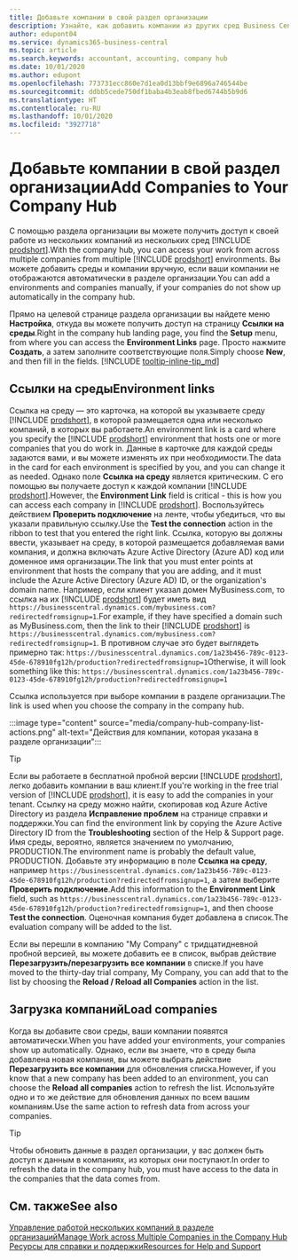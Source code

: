 ```yaml
---
title: Добавьте компании в свой раздел организации
description: Узнайте, как добавить компании из других сред Business Central в свой раздел организации, чтобы вы могли управлять работой в разных средах.
author: edupont04
ms.service: dynamics365-business-central
ms.topic: article
ms.search.keywords: accountant, accounting, company hub
ms.date: 10/01/2020
ms.author: edupont
ms.openlocfilehash: 773731ecc860e7d1ea0d13bbf9e6896a746544be
ms.sourcegitcommit: ddbb5cede750df1baba4b3eab8fbed6744b5b9d6
ms.translationtype: HT
ms.contentlocale: ru-RU
ms.lasthandoff: 10/01/2020
ms.locfileid: "3927718"
---
```

# <a name="add-companies-to-your-company-hub"></a><span data-ttu-id="1dffc-103">Добавьте компании в свой раздел организации</span><span class="sxs-lookup"><span data-stu-id="1dffc-103">Add Companies to Your Company Hub</span></span>

<span data-ttu-id="1dffc-104">С помощью раздела организации вы можете получить доступ к своей работе из нескольких компаний из нескольких сред [!INCLUDE [prodshort](includes/prodshort.md)].</span><span class="sxs-lookup"><span data-stu-id="1dffc-104">With the company hub, you can access your work from across multiple companies from multiple [!INCLUDE [prodshort](includes/prodshort.md)] environments.</span></span> <span data-ttu-id="1dffc-105">Вы можете добавить среды и компании вручную, если ваши компании не отображаются автоматически в разделе организации.</span><span class="sxs-lookup"><span data-stu-id="1dffc-105">You can add a environments and companies manually, if your companies do not show up automatically in the company hub.</span></span>  

<span data-ttu-id="1dffc-106">Прямо на целевой странице раздела организации вы найдете меню **Настройка**, откуда вы можете получить доступ на страницу **Ссылки на среды**.</span><span class="sxs-lookup"><span data-stu-id="1dffc-106">Right in the company hub landing page, you find the **Setup** menu, from where you can access the **Environment Links** page.</span></span> <span data-ttu-id="1dffc-107">Просто нажмите **Создать**, а затем заполните соответствующие поля.</span><span class="sxs-lookup"><span data-stu-id="1dffc-107">Simply choose **New**, and then fill in the fields.</span></span> [!INCLUDE [tooltip-inline-tip_md](includes/tooltip-inline-tip_md.md)]  

## <a name="environment-links"></a><span data-ttu-id="1dffc-108">Ссылки на среды</span><span class="sxs-lookup"><span data-stu-id="1dffc-108">Environment links</span></span>

<span data-ttu-id="1dffc-109">Ссылка на среду — это карточка, на которой вы указываете среду [!INCLUDE [prodshort](includes/prodshort.md)], в которой размещается одна или несколько компаний, в которых вы работаете.</span><span class="sxs-lookup"><span data-stu-id="1dffc-109">An environment link is a card where you specify the [!INCLUDE [prodshort](includes/prodshort.md)] environment that hosts one or more companies that you do work in.</span></span> <span data-ttu-id="1dffc-110">Данные в карточке для каждой среды задаются вами, и вы можете изменять их при необходимости.</span><span class="sxs-lookup"><span data-stu-id="1dffc-110">The data in the card for each environment is specified by you, and you can change it as needed.</span></span> <span data-ttu-id="1dffc-111">Однако поле **Ссылка на среду** является критическим. С его помощью вы получаете доступ к каждой компании [!INCLUDE [prodshort](includes/prodshort.md)].</span><span class="sxs-lookup"><span data-stu-id="1dffc-111">However, the **Environment Link** field is critical - this is how you can access each company in [!INCLUDE [prodshort](includes/prodshort.md)].</span></span> <span data-ttu-id="1dffc-112">Воспользуйтесь действием **Проверить подключение** на ленте, чтобы убедиться, что вы указали правильную ссылку.</span><span class="sxs-lookup"><span data-stu-id="1dffc-112">Use the **Test the connection** action in the ribbon to test that you entered the right link.</span></span> <span data-ttu-id="1dffc-113">Ссылка, которую вы должны ввести, указывает на среду, в которой размещается добавляемая вами компания, и должна включать Azure Active Directory (Azure AD) код или доменное имя организации.</span><span class="sxs-lookup"><span data-stu-id="1dffc-113">The link that you must enter points at environment that hosts the company that you are adding, and it must include the Azure Active Directory (Azure AD) ID, or the organization's domain name.</span></span> <span data-ttu-id="1dffc-114">Например, если клиент указал домен MyBusiness.com, то ссылка на их [!INCLUDE [prodshort](includes/prodshort.md)] будет иметь вид ```https://businesscentral.dynamics.com/mybusiness.com?redirectedfromsignup=1```.</span><span class="sxs-lookup"><span data-stu-id="1dffc-114">For example, if they have specified a domain such as MyBusiness.com, then the link to their [!INCLUDE [prodshort](includes/prodshort.md)] is ```https://businesscentral.dynamics.com/mybusiness.com?redirectedfromsignup=1```.</span></span> <span data-ttu-id="1dffc-115">В противном случае это будет выглядеть примерно так: ```https://businesscentral.dynamics.com/1a23b456-789c-0123-45de-678910fg12h/production?redirectedfromsignup=1```</span><span class="sxs-lookup"><span data-stu-id="1dffc-115">Otherwise, it will look something like this: ```https://businesscentral.dynamics.com/1a23b456-789c-0123-45de-678910fg12h/production?redirectedfromsignup=1```</span></span>  

<span data-ttu-id="1dffc-116">Ссылка используется при выборе компании в разделе организации.</span><span class="sxs-lookup"><span data-stu-id="1dffc-116">The link is used when you choose the company in the company hub.</span></span>  

:::image type="content" source="media/company-hub-company-list-actions.png" alt-text="Действия для компании, которая указана в разделе организации":::

> [!TIP]
> <span data-ttu-id="1dffc-118">Если вы работаете в бесплатной пробной версии [!INCLUDE [prodshort](includes/prodshort.md)], легко добавить компании в ваш клиент.</span><span class="sxs-lookup"><span data-stu-id="1dffc-118">If you're working in the free trial version of [!INCLUDE [prodshort](includes/prodshort.md)], it is easy to add the companies in your tenant.</span></span> <span data-ttu-id="1dffc-119">Ссылку на среду можно найти, скопировав код Azure Active Directory из раздела **Исправление проблем** на странице справки и поддержки.</span><span class="sxs-lookup"><span data-stu-id="1dffc-119">You can find the environment link by copying the Azure Active Directory ID from the **Troubleshooting** section of the Help & Support page.</span></span> <span data-ttu-id="1dffc-120">Имя среды, вероятно, является значением по умолчанию, PRODUCTION.</span><span class="sxs-lookup"><span data-stu-id="1dffc-120">The environment name is probably the default value, PRODUCTION.</span></span> <span data-ttu-id="1dffc-121">Добавьте эту информацию в поле **Ссылка на среду**, например ```https://businesscentral.dynamics.com/1a23b456-789c-0123-45de-678910fg12h/production?redirectedfromsignup=1```, а затем выберите **Проверить подключение**.</span><span class="sxs-lookup"><span data-stu-id="1dffc-121">Add this information to the **Environment Link** field, such as ```https://businesscentral.dynamics.com/1a23b456-789c-0123-45de-678910fg12h/production?redirectedfromsignup=1```, and then choose **Test the connection**.</span></span> <span data-ttu-id="1dffc-122">Оценочная компания будет добавлена в список.</span><span class="sxs-lookup"><span data-stu-id="1dffc-122">The evaluation company will be added to the list.</span></span>
>
> <span data-ttu-id="1dffc-123">Если вы перешли в компанию "My Company" с тридцатидневной пробной версией, вы можете добавить ее в список, выбрав действие **Перезагрузить/перезагрузить все компании** в списке.</span><span class="sxs-lookup"><span data-stu-id="1dffc-123">If you have moved to the thirty-day trial company, My Company, you can add that to the list by choosing the **Reload / Reload all Companies** action in the list.</span></span>

## <a name="load-companies"></a><span data-ttu-id="1dffc-124">Загрузка компаний</span><span class="sxs-lookup"><span data-stu-id="1dffc-124">Load companies</span></span>

<span data-ttu-id="1dffc-125">Когда вы добавите свои среды, ваши компании появятся автоматически.</span><span class="sxs-lookup"><span data-stu-id="1dffc-125">When you have added your environments, your companies show up automatically.</span></span> <span data-ttu-id="1dffc-126">Однако, если вы знаете, что в среду была добавлена новая компания, вы можете выбрать действие **Перезагрузить все компании** для обновления списка.</span><span class="sxs-lookup"><span data-stu-id="1dffc-126">However, if you know that a new company has been added to an environment, you can choose the **Reload all companies** action to refresh the list.</span></span> <span data-ttu-id="1dffc-127">Используйте одно и то же действие для обновления данных по всем вашим компаниям.</span><span class="sxs-lookup"><span data-stu-id="1dffc-127">Use the same action to refresh data from across your companies.</span></span>  

> [!TIP]
> <span data-ttu-id="1dffc-128">Чтобы обновить данные в раздел организации, у вас должен быть доступ к данным в компаниях, из которых они поступают.</span><span class="sxs-lookup"><span data-stu-id="1dffc-128">In order to refresh the data in the company hub, you must have access to the data in the companies that the data comes from.</span></span>

## <a name="see-also"></a><span data-ttu-id="1dffc-129">См. также</span><span class="sxs-lookup"><span data-stu-id="1dffc-129">See also</span></span>

[<span data-ttu-id="1dffc-130">Управление работой нескольких компаний в разделе организаций</span><span class="sxs-lookup"><span data-stu-id="1dffc-130">Manage Work across Multiple Companies in the Company Hub</span></span>](company-hub.md)  
[<span data-ttu-id="1dffc-131">Ресурсы для справки и поддержки</span><span class="sxs-lookup"><span data-stu-id="1dffc-131">Resources for Help and Support</span></span>](product-help-and-support.md)  

